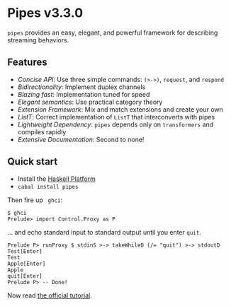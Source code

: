 # Pipes v3.3.0

`pipes` provides an easy, elegant, and powerful framework for describing streaming behaviors.

## Features

* *Concise API*: Use three simple commands: `(>->)`, `request`, and `respond`
* *Bidirectionality*: Implement duplex channels 
* *Blazing fast*: Implementation tuned for speed 
* *Elegant semantics*: Use practical category theory
* *Extension Framework*: Mix and match extensions and create your own
* *ListT*: Correct implementation of `ListT` that interconverts with pipes 
* *Lightweight Dependency*: `pipes` depends only on `transformers` and compiles rapidly
* *Extensive Documentation*: Second to none!

## Quick start

* Install the [Haskell Platform](http://www.haskell.org/platform/)
* `cabal install pipes`

Then fire up ` ghci`:

    $ ghci
    Prelude> import Control.Proxy as P

... and echo standard input to standard output until you enter `quit`.

    Prelude P> runProxy $ stdinS >-> takeWhileD (/= "quit") >-> stdoutD
    Test[Enter]
    Test
    Apple[Enter]
    Apple
    quit[Enter]
    Prelude P> -- Done!

Now read [the official tutorial](http://hackage.haskell.org/packages/archive/pipes/3.3.0/doc/html/Control-Proxy-Tutorial.html).
